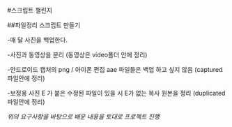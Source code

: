 #스크립트 챌린지

##파일정리 스크립트 만들기

-매 달 사진을 백업한다.

-사진과 동영상을 분리 (동영상은 video폴더 안에 정리)

-안드로이드 캡처의 png / 아이폰 편집 aae 파일들은 백업 하고 싶지 않음 (captured 파일안에 정리)

-보정용 사진 E 가 붙은 수정된 파일이 있을 시 E가 없는 복사 원본을 정리 (duplicated 파일안에 정리)

_위의 요구사항을 바탕으로 배운 내용을 토대로 프로젝트 진행_
